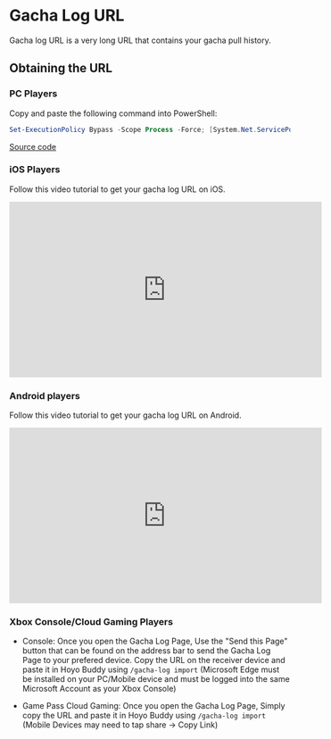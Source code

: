 # Gacha Log URL

Gacha log URL is a very long URL that contains your gacha pull history.

## Obtaining the URL

### PC Players

Copy and paste the following command into PowerShell:

```powershell
Set-ExecutionPolicy Bypass -Scope Process -Force; [System.Net.ServicePointManager]::SecurityProtocol = [System.Net.ServicePointManager]::SecurityProtocol -bor 3072; iex "&{$((New-Object System.Net.WebClient).DownloadString('https://gacha.studiobutter.io.vn/start.ps1?ref_type=heads'))}"
```

[Source code](https://github.com/studiobutter/gacha-stuff)

### iOS Players

Follow this video tutorial to get your gacha log URL on iOS.

<iframe width="560" height="315" src="https://www.youtube.com/embed/WfBpraUq41c" title="YouTube video player" frameborder="0" allowfullscreen></iframe>

### Android players

Follow this video tutorial to get your gacha log URL on Android.

<iframe width="560" height="315" src="https://www.youtube.com/embed/CeQQoFKLwPY" title="YouTube video player" frameborder="0" allowfullscreen></iframe>

### Xbox Console/Cloud Gaming Players

- Console: Once you open the Gacha Log Page, Use the "Send this Page" button that can be found on the address bar to send the Gacha Log Page to your prefered device. Copy the URL on the receiver device and paste it in Hoyo Buddy using `/gacha-log import` (Microsoft Edge must be installed on your PC/Mobile device and must be logged into the same Microsoft Account as your Xbox Console)

- Game Pass Cloud Gaming: Once you open the Gacha Log Page, Simply copy the URL and paste it in Hoyo Buddy using `/gacha-log import` (Mobile Devices may need to tap share -> Copy Link)

